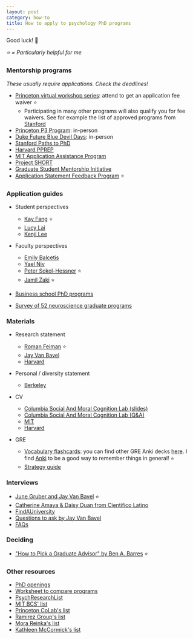 ```yaml
---
layout: post
category: how-to
title: How to apply to psychology PhD programs
---
```


Good luck! 🥳

*⭐️ = Particularly helpful for me*

### Mentorship programs
*These usually require applications. Check the deadlines!*
* [Princeton virtual workshop series](https://graddiversity.princeton.edu/prospective-students/virtual-workshop-series): attend to get an application fee waiver ⭐️
    * Participating in many other programs will also qualify you for fee waivers. See for example the list of approved programs from [Stanford](https://gradadmissions.stanford.edu/apply/application-fee/program-participation-waivers/eligible-programs)
* [Princeton P3 Program](https://graddiversity.princeton.edu/prospective-phd-preview-p3): in-person
* [Duke Future Blue Devil Days](https://x.com/au_psychology/status/1809282178691318051): in-person
* [Stanford Paths to PhD](https://psychology.stanford.edu/diversity/paths-phd)
* [Harvard PPREP](https://psychology.fas.harvard.edu/pprep)
* [MIT Application Assistance Program](https://mitbcsaap.notion.site/eebb59ad1af74afb9c89e5b93c34a1a3?v=50544f25fde24e459628bab334f49752)
* [Project SHORT](https://www.project-short.com/)
* [Graduate Student Mentorship Initiative](https://www.cientificolatino.com/gsmi)
* [Application Statement Feedback Program](https://www.asfp.io/) ⭐️

### Application guides
* Student perspectives
    * [Kay Fang](https://docs.google.com/document/d/1tBGzGmX9mCZ03gLMHfg7_QPyHkOLokgqR5Apy5t4Gcg/edit?tab=t.0#heading=h.wasmzfwykn07) ⭐️
    * [Lucy Lai](https://lucylai.com/blog/gradapps)
    * [Kenji Lee](https://erickenjilee.github.io/ApplyingToGradSchool.html)

* Faculty perspectives 
    * [Emily Balcetis](https://drive.google.com/file/d/1k6r5z18WrVRntrbAoKFn5k4sRe-zxeQd/view)
    * [Yael Niv](https://nivlab.princeton.edu/pnipsy-graduate-phd-program-application-tips/)
    * [Peter Sokol-Hessner](https://www.sokolhessnerlab.com/howapplyingworks) ⭐️
    * [Jamil Zaki](https://www.dropbox.com/scl/fi/0kckzfj7fkw09nsnh6vuk/zaki_gradApp_guide.pdf?rlkey=cdlctjuzx0ir9nivsvowbobra&dl=0) ⭐️

* [Business school PhD programs](https://businessphdwiki.com/doku.php) 
* [Survey of 52 neuroscience graduate programs](https://pmc.ncbi.nlm.nih.gov/articles/PMC6153002/)

### Materials
* Research statement 
    * [Roman Feiman](https://x.com/RomanFeiman/status/1585700225280528385) ⭐️
    * [Jay Van Bavel](https://www.dropbox.com/scl/fi/ktq6rggt0ltjx6signme1/Tips-for-writing-an-outstanding-research-statement.docx?rlkey=fn8ph48cp1t96alg8lloiydjt&e=2&dl=0)
    * [Harvard](https://grad.psychology.fas.harvard.edu/faq-applicants)

* Personal / diversity statement 
    * [Berkeley](https://grad.berkeley.edu/admissions/steps-to-apply/requirements/personal-statement/)

* CV
    * [Columbia Social And Moral Cognition Lab (slides)](https://columbiasamclab.weebly.com/uploads/5/9/0/6/59061709/ddd2021_cv_resume_panel.pdf)
    * [Columbia Social And Moral Cognition Lab (Q&A)](https://columbiasamclab.weebly.com/uploads/5/9/0/6/59061709/ddd2021_cv_resume_panel_notes.pdf)
    * [MIT](https://capd.mit.edu/resources/cvs/)
    * [Harvard](https://hwpi.harvard.edu/files/ocs/files/gsas-cvs-and-cover-letters.pdf)

* GRE
    * [Vocabulary flashcards](https://ankiweb.net/shared/info/671136347): you can find other GRE Anki decks [here](https://ankiweb.net/shared/decks?search=GRE). I find [Anki](https://apps.ankiweb.net/) to be a good way to remember things in general!  ⭐️ 
    * [Strategy guide](https://drive.google.com/drive/folders/1DTZMeAUXd4d6RVayS0iWLhNk8GVB4bTj)

### Interviews
* [June Gruber and Jay Van Bavel](https://www.science.org/content/article/ace-your-phd-program-interviews-prepare-answer-and-ask-these-key-questions) ⭐️ 
* [Catherine Amaya & Daisy Duan from Científico Latino](https://www.cientificolatino.com/interviews)
* [FindAUniversity](https://www.findaphd.com/guides/phd-interview-questions)
* [Questions to ask by Jay Van Bavel](https://docs.google.com/document/d/1ce82ZmCndaJkHY0WuJ8MRIHT-AyybJGaLow42jBBh1Y/edit?tab=t.0)
* [FAQs](https://static1.squarespace.com/static/5f455f635c27d9245c08d8d3/t/60078294d4931b6c9f61b467/1611104916583/Webinar_PreparingforInterviews.pdf)

### Deciding
* ["How to Pick a Graduate Advisor" by Ben A. Barres](https://static1.squarespace.com/static/5f455f635c27d9245c08d8d3/t/5f74e7360b124a3cbfc9f203/1601496886146/how_to_pick_advisor_Barres_2013.pdf) ⭐️ 

### Other resources
* [PhD openings](http://psychphdsearch.wikidot.com/)
* [Worksheet to compare programs](https://docs.google.com/spreadsheets/d/1x7vXxP6BIkDPJ_Y_58cyaQpkLhxvz58gXNC4EHYFy5Q/edit?gid=0#gid=0)
* [PsychResearchList](https://www.psychresearchlist.com/grad-school-resources.html)
* [MIT BCS' list](https://mitbcsaap.notion.site/Additional-Resources-b4def42163694cdbb9f05fc2d37044c3)
* [Princeton CoLab's list](https://www.velezlab.org/resources/prospective-students)
* [Ramirez Group's list](https://theramirezgroup.org/resources/) 
* [Mora Reinka's list](https://drive.google.com/file/d/15edbkLMZpzvIXc_Ds1KPc5_pByde4k4N/view?pli=1)
* [Kathleen McCormick's list](https://drive.google.com/file/d/1LaDF-qEGIT9fgrvvZpJw-6al2WxgZ79h/view)




